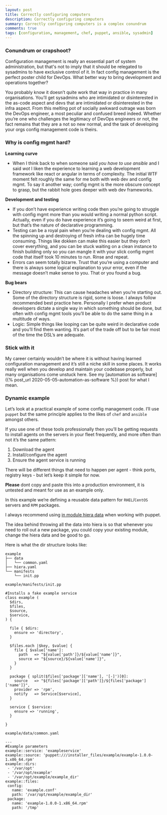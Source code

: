 ```yaml
---
layout: post
title: Correctly configuring computers
description: Correctly configuring computers
summary: Correctly configuring computers is a complex conundrum
comments: true
tags: [configuration, management, chef, puppet, ansible, sysadmin]
---
```


### Conundrum or crapshoot?
Configuration management is really an essential part of system administration, but that's not to imply that it should be relegated to sysadmins to have exclusive control of it. In fact config management is the perfect poster child for DevOps. What better way to bring development and operations together?

You probably know it doesn’t quite work that way in practice in many organisations. You’ll get sysadmins who are intimidated or disinterested in the as-code aspect and devs that are intimidated or disinterested in the infra aspect. From this melting pot of socially awkward outrage was born the DevOps engineer, a most peculiar and confused breed indeed. Whether you’re one who challenges the legitimacy of DevOps engineers or not, the fact remains that they are a not so new normal, and the task of developing your orgs config management code is theirs.

### Why is config mgmt hard?
**Learning curve**
- When I think back to when someone said *you have to use ansible* and I said *wot* I liken the experience to learning a web development framework like react or angular in terms of complexity. The initial WTF moment felt roughly the same for me both with web dev and config mgmt. To say it another way; config mgmt is the more obscure concept to grasp, but the rabbit hole goes deeper with web dev frameworks.<br>

**Development and testing**
- If you don’t have experience writing code then you’re going to struggle with config mgmt more than you would writing a normal python script. Actually, even if you do have experience it’s going to seem weird at first, but that’s the nature of declarative programming. 
- Testing can be a royal pain when you’re dealing with config mgmt. All the spinning up and destroying of fresh infra can be hugely time consuming. Things like dokken can make this easier but they don’t cover everything, and you can be stuck waiting on a clean instance to finish building only so you can mangle it with your slick config mgmt code that itself took 10 minutes to run. Rinse and repeat.<br>
- Errors can seem totally bizarre. Trust that you’re using a computer and there is always some logical explanation to your error, even if the message doesn’t make sense to you. That or you found a bug.

**Bug bears**
- Directory structure: This can cause headaches when you’re starting out. Some of the directory structure is rigid, some is loose. I always follow recommended best practice here. Personally I prefer when product developers dictate a single way in which something should be done, but often with config mgmt tools you’ll be able to do the same thing in a multitude of ways.
- Logic: Simple things like looping can be quite weird in declarative code and you’ll find them wanting. It’s part of the trade off but to be fair most of the time the DSL’s are adequate.

### Stick with it
My career certainly wouldn’t be where it is without having learned configuration management and it’s still a niche skill in some places. It works really well when you develop and maintain your codebase properly, but many organisations come unstuck here. See my [automation as software]({% post_url 2020-05-05-automation-as-software %}) post for what I mean.

### Dynamic example 
Let’s look at a practical example of some config management code. I’ll use `puppet` but the same principle applies to the likes of `chef` and `ansible` amongst others.

If you use one of these tools professionally then you’ll be getting requests to install agents on the servers in your fleet frequently, and more often than not it’s the same pattern:
1. Download the agent
2. Install/configure the agent
3. Ensure the agent service is running

There will be different things that need to happen per agent - think ports, registry keys - but let’s keep it simple for now.

**Please** dont copy and paste this into a production environment, it is untested and meant for use as an example only.

In this example we’re defining a reusable data pattern for `RHEL`/`CentOS` servers and `RPM` packages.

I always recommend using <a href="https://puppet.com/docs/puppet/latest/hiera_migrate.html#adding_hiera_data_to_a_module" target="_blank">in module hiera data</a> when working with puppet.

The idea behind throwing all the data into hiera is so that whenever you need to roll out a new package, you could copy your existing module, change the hiera data and be good to go.

Here is what the dir structure looks like:
```
example
├── data
│   └── common.yaml
├── hiera.yaml
└── manifests
    └── init.pp
```

`example/manifests/init.pp`
```
#Installs a fake example service
class example (
  $dirs,
  $files,
  $source,
  $service,
) {

  file { $dirs:
    ensure => 'directory',
  }

  $files.each |$key, $value| {
    file { $value['name']:
      path   => "${value['path']}/${value['name']}",
      source => "${source}/${value['name']}",
    }
  }

  package { split($files['package']['name'], '[-]')[0]:
    source   => "${files['package']['path']}/${files['package']['name']}",
    provider => 'rpm',
    notify   => Service[$service],
  }

  service { $service:
    ensure => 'running',
  }

}
```

`example/data/common.yaml`
```
---
#Example parameters
example::service: 'exampleservice'
example::source: 'puppet:///installer_files/example/example-1.0.0-1.x86_64.rpm'
example::dirs:
 - '/var/opt'
 - '/var/opt/example'
 - '/var/opt/example/example_dir'
example::files:
 config:
   name: 'example.conf'
   path: '/var/opt/example/example_dir'
 package:
   name: 'example-1.0.0-1.x86_64.rpm'
   path: '/tmp'
```

